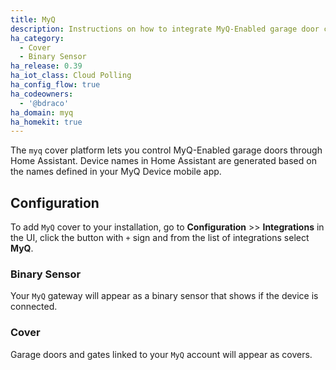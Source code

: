```yaml
---
title: MyQ
description: Instructions on how to integrate MyQ-Enabled garage door covers into Home Assistant.
ha_category:
  - Cover
  - Binary Sensor
ha_release: 0.39
ha_iot_class: Cloud Polling
ha_config_flow: true
ha_codeowners:
  - '@bdraco'
ha_domain: myq
ha_homekit: true
---
```


The `myq` cover platform lets you control MyQ-Enabled garage doors through Home Assistant. Device names in Home Assistant are generated based on the names defined in your MyQ Device mobile app.

## Configuration

To add `MyQ` cover to your installation, go to **Configuration** >> **Integrations** in the UI, click the button with `+` sign and from the list of integrations select **MyQ**.

### Binary Sensor

Your `MyQ` gateway will appear as a binary sensor that shows if the device is connected.

### Cover

Garage doors and gates linked to your `MyQ` account will appear as covers.
